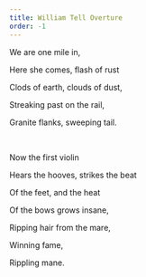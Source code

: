 ```yaml
---
title: William Tell Overture
order: -1
---
```






We are one mile in,

Here she comes, flash
of rust

Clods of earth, clouds
of dust,

Streaking past on the
rail,

Granite flanks,
sweeping tail. 

 

Now the first violin

Hears the hooves,
strikes the beat

Of the feet, and the
heat

Of the bows grows
insane,

Ripping hair from the
mare,

Winning fame,

Rippling mane.
